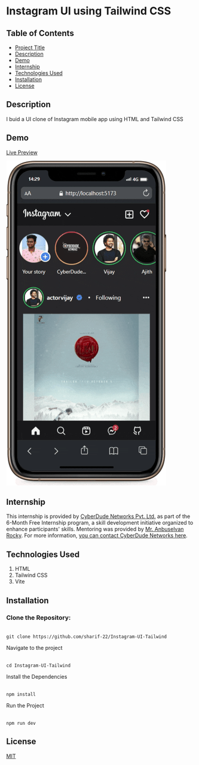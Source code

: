 # Instagram UI using Tailwind CSS

## Table of Contents

- [Project Title](#project-title)
- [Description](#description)
- [Demo](#demo)
- [Internship](#internship)
- [Technologies Used](#technologies-used)
- [Installation](#installation)
- [License](#license)

## Description

I buid a UI clone of Instagram mobile app using HTML and Tailwind CSS

## Demo

[Live Preview ](https://sharif-22.github.io/Instagram-UI-Tailwind/)

![demo gif](./public/images/mobile-preview-compress-gif.gif)

## Internship

This internship is provided by [CyberDude Networks Pvt. Ltd.](https://youtube.com/cyberdudenetworks) as part of the 6-Month Free Internship program, a skill development initiative organized to enhance participants' skills. Mentoring was provided by [Mr. Anbuselvan Rocky](https://instagram.com/anbuselvanrocky). For more information, [you can contact CyberDude Networks here](https://cyberdudenetworks.com).

## Technologies Used

<ol>
    <li>HTML</li>
    <li>Tailwind CSS</li>
    <li>Vite </li>
</ol>

## Installation

<h3>Clone the Repository:</h3>

```

git clone https://github.com/sharif-22/Instagram-UI-Tailwind

```

Navigate to the project

```

cd Instagram-UI-Tailwind

```

Install the Dependencies

```

npm install

```

Run the Project

```

npm run dev

```

## License

[MIT](./LICENCE.md)

```

```
